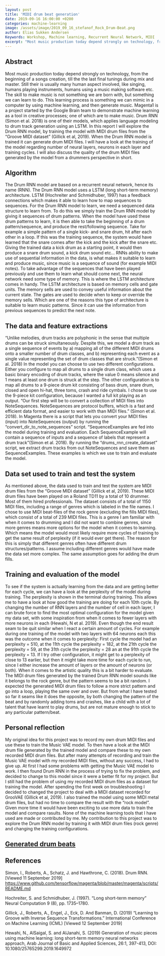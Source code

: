 ```yaml
---
layout: post
title: 'MIDI drum beat generation'
date: 2019-09-16 16:00:00 +0200
categories: machine-learning
image: /assets/image/2019_09_16_stefanof_Rock_Drum-Beat.png
author: Elias Sukken Andersen
Keywords: Workshop, Machine learning, Recurrent Neural Network, MIDI
excerpt: "Most music production today depend strongly on technology, from the beginning of a songs creation, till the the last final tunings during mix and master. Still their is usually many human aspect involved, like singing, humans playing instruments, humans using a music making software etc.."
---
```


## Abstract
Most music production today depend strongly on technology, from the beginning of a songs creation, till the the last final tunings during mix and master. Still their is usually many human aspect involved, like singing, humans playing instruments, humans using a music making software etc. The skill to make music is not something we are born with, but something we can learn to do. This learning process is something we can mimic in a computer by using machine learning, and then generate music.
Magenta1 is a project started by the Google Brain team to demonstrate machine learning as a tool in creative processes; one of which are to make music. Drum RNN (Simon et al. 2018) is one of their models, which applies language modeling to drum track generation using an LSTM. In this report I will explore the Drum RNN model, by training the model with MIDI drum files from the “Groove MIDI dataset” (Gillick et al, 2019). When the Drum RNN model is trained it can generate drum MIDI files. I will have a look at the training of the model regarding number of neural layers, neurons in each layer and training cycles. I will also discuss the quality of the drum MIDI files generated by the model from a drummers perspective in short.     

## Algorithm
The Drum RNN model are based on a recurrent neural network, hence its name (RNN). The Drum RNN model uses a LSTM (long short-term memory) architecture. LSTM (Hochreiter and Schmidhuber, 1997) has a feedback connections which makes it able to learn how to map sequences to sequences.
For the Drum RNN model to learn, we need a sequenced data structure to learn from. To do this we simply train the Drum RNN model by giving it sequences of drum patterns. When the model have used these drum patterns to learn, it is then able to take the beginning of a drum pattern/sequence, and produce the rest/following sequence. Take for example a simple pattern of a single kick- and snare drum, hit after each other in a loop. If this was the training sequence, the system would have learned that the snare comes after the kick and the kick after the snare etc. Giving the trained data a kick drum as a starting point, it would then produce a snare drum sound, a kick drum sound etc... RNNs ability to make use of sequential information in the data, is what makes it suitable to learn and produce music, since music is a sequence of sound (for example MIDI notes).
To take advantage of the sequences that have been played previously and use them to learn what should come next, the neural network need some type of memory. This is where the LSTM architecture comes in handy. The LSTM architecture is based on memory cells and gate units. The memory sells are used to convey useful information about the current state. The gates are used to decide when to keep or override the memory sells. Which are one of the reasons this type of architecture is suitable to learn music patterns. Since it can use the information from previous sequences to predict the next note.

## The data and feature extractions
“Unlike melodies, drum tracks are polyphonic in the sense that multiple drums can be struck simultaneously. Despite this, we model a drum track as a single sequence of events by a) mapping all of the different MIDI drums onto a smaller number of drum classes, and b) representing each event as a single value representing the set of drum classes that are struck.”(Simon et al. 2018)
In the model you can choose to use two different configurations. Either you configure to map all drums to a single drum class, which uses a basic binary encoding of drum tracks, where the value 0 means silence and 1 means at least one drum is struck at the step. The other configuration is to map all drums to a 9-piece drum kit consisting of bass drum, snare drum, closed and open hi-hat, three toms, crash and ride cymbals. I chose to use the 9-piece kit configuration, because I wanted a full kit playing as an output.
“Our first step will be to convert a collection of MIDI files into NoteSequences. NoteSequences are protocol buffers, which is a fast and efficient data format, and easier to work with than MIDI files.” (Simon et al. 2018). In Magenta there is a script that lets you convert your MIDI files (input) into NoteSequences (output) by running the “convert_dir_to_note_sequences” script.
 “SequenceExamples are fed into the model during training and evaluation. Each SequenceExample will contain a sequence of inputs and a sequence of labels that represent a drum track”(Simon et al. 2018). By running the “drums_rnn_create_dataset” script, we extract drum tracks from out NoteSequences and save them as SequenceExamples. These examples is which we use to train and evaluate the model.

## Data set used to train and test the system
As mentioned above, the data used to train and test the system are MIDI drum files from the “Groove MIDI dataset” (Gillick et al, 2019). These MIDI drum files have been played on a Roland TD11 by a total of 10 drummer. Most of them hired professionals. The dataset consists of a total of 1150 MIDI files, including a range of genres which is labeled in the file names. I chose to use MIDI beat-files of  the rock genre (excluding the fills MIDI files), which consist of a total of 239 MIDI files. This is a genre I am familiar with when it comes to drumming and I did not want to combine genres, since more genres means more options for the model when it comes to learning. Which means the model would most likely require more cycles of training to get the same result of perplexity (if it would ever get there). The reason for this is simply that different genres often have different drum structures/patterns. I assume including different genres would have made the data set more complex. The same assumption goes for adding the drum fills.

## Training and evaluation of the model
To see if the system is actually learning from the data and are getting better for each cycle, we can have a look at the perplexity of the model during training. The perplexity is shown in the terminal during training. This allows me to have a look at how good the training are doing for each 10th cycle. By changing the number of RNN layers and the number of cell in each layer, I can brute force to find the most optimal configuration for the model given my data set, with some inspiration from when it comes to fewer layers with more neurons in each (Hewahi, N et al. 2019). Even though the end result seam to be quit similar when I react a certain amount of cycles.
For example during one training of the model with two layers with 64 neurons each this was the outcome when it comes to perplexity:
First cycle the model had an perplexity = 510, at the 11th cycle the perplexity = 182, at the 21th cycle the perplexity = 59, at the 31th cycle the perplexity = 28 an at the 91th cycle the perplexity = 13. If I try other configuration, it might get to a perplexity of close to 13 earlier, but then it might take more time for each cycle to run, since I either increase the amount of layers or the amount of neurons (or both).
When it comes to the artistic quality this is a bit harder to evaluate. The MIDI drum files generated by the trained Drum RNN model sounds like it belongs to the rock genre, but the pattern seems to be a bit random. I expected the generated MIDI drum files to follow a more strict pattern and  go into a loop, playing the same over and over. But from what I have tested so far it seams like it does the opposite, by both changing the pattern of the beat and by randomly adding toms and crashes, like a child with a lot of talent that have learnt to play drums, but are not mature enough to stick to any particular pattern/beat.

## Personal reflection
My original idea for this project was to record my own drum MIDI files and use these to train the Music VAE model. To then have a look at the MIDI drum file generated by the trained model and compare these to my own recorded MIDI drum files. But after many attempts of recording and train the Music VAE model with my recorded MIDI files, without any success, I had to give up. At first I had some problems with getting the Music VAE model to work. I then found Drum RNN in the process of trying to fix the problem, and decided to change to this model since it were a better fit for my project. But I still had the problem of using my recorded MIDI drum files as a dataset for training the model.
After spending the first week on troubleshooting I decided to changed the project to deal with a MIDI dataset recorded for GrooVAE (Gillick et al, 2019). I also trained the model using some MIDI metal drum files, but had no time to compare the result with the “rock model”. Given more time it would have been exciting to use more data to train the model and compare rasults.
None of the machine learning tools that I have used are made or contributed by me. My contribution to this project was to explore the Drum RNN model by training it with MIDI drum files (rock genre) and changing the training configurations.

## [Generated drum beats](https://github.com/eliassan/MIDI_Drum-Beat_ML-Generated)

## References
Simon, I., Roberts, A., Schatz, J. and Hawthrone, C. (2018). Drum RNN. [Viewed 11 September 2019]
<https://www.github.com/tensorflow/magenta/blob/master/magenta/scripts/README.md>

Hochreiter, S. and Schmidhuber, J. (1997). “Long short-term memory” Neural Computation 9 (8), pp. 1735–1780.

Gillick, J., Roberts, A., Engel, J., Eck, D. And Banman, D. (2019) “Learning to Groove with Inverse Sequence Transformations.” International Conference on Machine Learning (ICML) [Viewed 12 September 2019]

Hewahi, N., AlSaigal, S. and AlJanahi, S. (2019) Generation of music pieces using machine learning: long short-term memory neural networks approach, Arab Journal of Basic and Applied Sciences, 26:1, 397-413, DOI: 10.1080/25765299.2019.1649972
